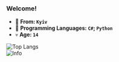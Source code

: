 

### Welcome!

  
- :blue_heart: **From: `Kyiv`** 
- :snake: **Programming Languages: `C#`; `Python`**
- 💀 **Age: `14`**


![Top Langs](https://github-readme-stats.vercel.app/api/top-langs/?username=EzCq&theme=tokyonight)\
![Info](https://github-readme-stats.vercel.app/api?username=EzCq)
